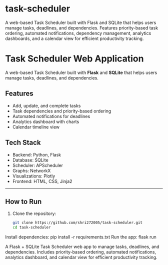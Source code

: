 # task-scheduler
A web-based Task Scheduler built with Flask and SQLite that helps users manage tasks, deadlines, and dependencies. Features priority-based task ordering, automated notifications, dependency management, analytics dashboards, and a calendar view for efficient productivity tracking.
# Task Scheduler Web Application

A web-based Task Scheduler built with **Flask** and **SQLite** that helps users manage tasks, deadlines, and dependencies.  

## Features
- Add, update, and complete tasks
- Task dependencies and priority-based ordering
- Automated notifications for deadlines
- Analytics dashboard with charts
- Calendar timeline view

## Tech Stack
- Backend: Python, Flask
- Database: SQLite
- Scheduler: APScheduler
- Graphs: NetworkX
- Visualizations: Plotly
- Frontend: HTML, CSS, Jinja2

---

## How to Run
1. Clone the repository:
   ```bash
   git clone https://github.com/shri272005/task-scheduler.git
   cd task-scheduler
   
Install dependencies:
pip install -r requirements.txt
Run the app:
flask run

A Flask + SQLite Task Scheduler web app to manage tasks, deadlines, and dependencies. Includes priority-based ordering, automated notifications, analytics dashboard, and calendar view for efficient productivity tracking.
